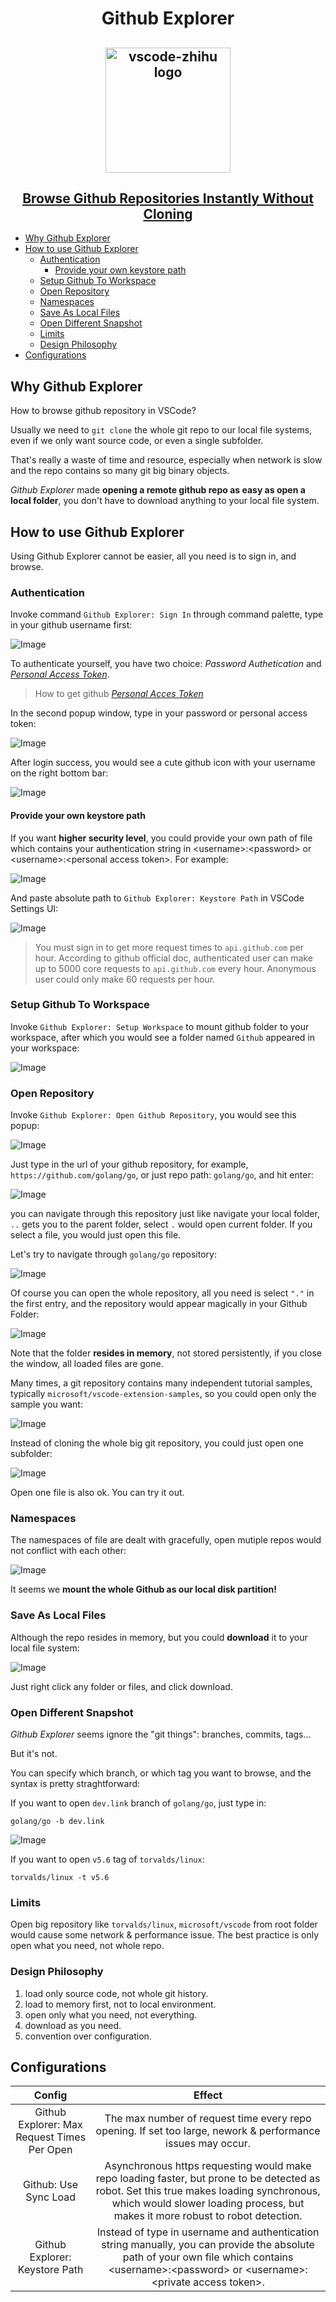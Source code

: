 <h1 align="center"> Github Explorer </h1>

<h2 align="center" margin="auto 0">
  <img src="https://pic4.zhimg.com/80/v2-5fb9e9776207d111993e3460f3bf6b11.png" alt="vscode-zhihu logo" width="200px" /></a>
</h2>
 
<h2 align="center">
<a href="https://github.com/niudai/VSCode-Zhihu"> Browse Github Repositories Instantly Without Cloning</a>
</h2> 

- [Why Github Explorer](#why-github-explorer)
- [How to use Github Explorer](#how-to-use-github-explorer)
  - [Authentication](#authentication)
    - [Provide your own keystore path](#provide-your-own-keystore-path)
  - [Setup Github To Workspace](#setup-github-to-workspace)
  - [Open Repository](#open-repository)
  - [Namespaces](#namespaces)
  - [Save As Local Files](#save-as-local-files)
  - [Open Different Snapshot](#open-different-snapshot)
  - [Limits](#limits)
  - [Design Philosophy](#design-philosophy)
- [Configurations](#configurations)

## Why Github Explorer

How to browse github repository in VSCode?

Usually we need to `git clone` the whole git repo to our local file systems, even if we only want source code, or even a single subfolder.

That's really a waste of time and resource, especially when network is slow and the repo contains so many git big binary objects.

*Github Explorer* made **opening a remote github repo as easy as open a local folder**, you don't have to download anything to your local file system.

## How to use Github Explorer

Using Github Explorer cannot be easier, all you need is to sign in, and browse.

### Authentication

Invoke command `Github Explorer: Sign In` through command palette, type in your github username first:

![Image](https://pic4.zhimg.com/80/v2-6b66d4a91b7eb9479f78ccb79044ff49.png)

To authenticate yourself, you have two choice: *Password Authetication* and [*Personal Access Token*](https://help.github.com/en/github/authenticating-to-github/creating-a-personal-access-token-for-the-command-line).

>How to get github [*Personal Acces Token*](https://help.github.com/en/github/authenticating-to-github/creating-a-personal-access-token-for-the-command-line)

In the second popup window, type in your password or personal access token:

![Image](https://pic4.zhimg.com/80/v2-3cfaa40f4582f28e91e524fa3684f965.png)

After login success, you would see a cute github icon with your username on the right bottom bar:

![Image](https://pic4.zhimg.com/80/v2-1af49126e8bb1b7784655bccc0bf5168.png)

#### Provide your own keystore path

If you want **higher security level**, you could provide your own path of file which contains your authentication string in \<username\>:\<password\> or \<username\>:\<personal access token\>. For example:

![Image](https://pic4.zhimg.com/80/v2-3c190af9c839f3e15da5ad1cfb3c71c3.png)

And paste absolute path to `Github Explorer: Keystore Path` in VSCode Settings UI:

![Image](https://pic4.zhimg.com/80/v2-3c1f45a586ffcda859ae65aaf32abfbd.png)

>You must sign in to get more request times to `api.github.com` per hour. According to github official doc, authenticated user can make up to 5000 core requests to `api.github.com` every hour. Anonymous user could only make 60 requests per hour.

### Setup Github To Workspace

Invoke `Github Explorer: Setup Workspace` to mount github folder to your workspace, after which you would see a folder named `Github` appeared in your workspace:

![Image](https://pic4.zhimg.com/80/v2-c41502d51fbadd80aa98c8246c87d8ca.png)

### Open Repository

Invoke `Github Explorer: Open Github Repository`, you would see this popup:

![Image](https://pic4.zhimg.com/80/v2-fd6c64208c0573df47a3de445a642e1c.png)

Just type in the url of your github repository, for example, `https://github.com/golang/go`, or just repo path: `golang/go`, and hit enter:

![Image](https://pic4.zhimg.com/80/v2-00ea9607a239544199f4122fb9485e54.png)

you can navigate through this repository just like navigate your local folder, `..` gets you to the parent folder, select `.`  would open current folder. If you select a file, you would just open this file.

Let's try to navigate through `golang/go` repository:

![Image](https://pic4.zhimg.com/80/v2-e4e57af53c454614b6f963aadbd6306c.gif)

Of course you can open the whole repository, all you need is select `"."` in the first entry, and the repository would appear magically in your Github Folder:

![Image](https://pic4.zhimg.com/80/v2-1e327a7e4b6542252f9acee9b7080ef6.png)

Note that the folder **resides in memory**, not stored persistently, if you close the window, all loaded files are gone.

Many times, a git repository contains many independent tutorial samples, typically `microsoft/vscode-extension-samples`, so you could open only the sample you want:

![Image](https://pic4.zhimg.com/80/v2-90375d5eb8374cb177171e0e0f3bd010.png)

Instead of cloning the whole big git repository, you could just open one subfolder:

![Image](https://pic4.zhimg.com/80/v2-4b40f17454f3ca8155ddf77038a770ab.png)

Open one file is also ok. You can try it out.

### Namespaces

The namespaces of file are dealt with gracefully, open mutiple repos would not conflict with each other:

![Image](https://pic4.zhimg.com/80/v2-c1ed0895e72e589a9f53338290654e2e.png)

It seems we **mount the whole Github as our local disk partition!**

### Save As Local Files

Although the repo resides in memory, but you could **download** it to your local file system:

![Image](https://pic4.zhimg.com/80/v2-944e5e04d40d3fe865326aeb8e88b65f.png)

Just right click any folder or files, and click download.

### Open Different Snapshot

*Github Explorer* seems ignore the "git things": branches, commits, tags...

But it's not.

You can specify which branch, or which tag you want to browse, and the syntax is pretty straghtforward:

If you want to open `dev.link` branch of `golang/go`, just type in:

```
golang/go -b dev.link
```

![Image](https://pic4.zhimg.com/80/v2-845c4c30d1f9d97766129ca9794dd4ec.png)

If you want to open `v5.6` tag of `torvalds/linux`:

```
torvalds/linux -t v5.6
```

### Limits

Open big repository like `torvalds/linux`, `microsoft/vscode` from root folder would cause some network & performance issue. The best practice is only open what you need, not whole repo.

### Design Philosophy

1. load only source code, not whole git history.
2. load to memory first, not to local environment.
3. open only what you need, not everything.
4. download as you need.
5. convention over configuration.

## Configurations

| Config        | Effect           | 
| :-------------: |:-------------:| 
| Github Explorer: Max Request Times Per Open  | The max number of request time every repo opening. If set too large, nework & performance issues may occur. |
|Github: Use Sync Load    | Asynchronous https requesting would make repo loading faster, but prone to be detected as robot. Set this true makes loading synchronous, which would slower loading process, but makes it more robust to robot detection.     | 
| Github Explorer: Keystore Path | Instead of type in username and authentication string manually, you can provide the absolute path of your own file which contains \<username\>:\<password\> or \<username\>:\<private access token\>.
